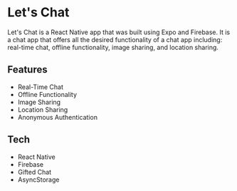 # Let's Chat
Let's Chat is a React Native app that was built using Expo and Firebase. It is a chat app that offers all the desired functionality of a chat app including: real-time chat, offline functionality, image sharing, and location sharing.

## Features
- Real-Time Chat
- Offline Functionality
- Image Sharing
- Location Sharing
- Anonymous Authentication

## Tech
- React Native
- Firebase
- Gifted Chat
- AsyncStorage

